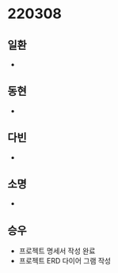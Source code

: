 # 220308

## 일환

- 



## 동현

- 



## 다빈

- 



## 소명

- 



## 승우

- 프로젝트 명세서 작성 완료
- 프로젝트 ERD 다이어 그램 작성
